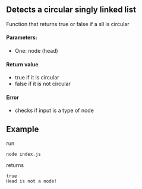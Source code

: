 ## Detects a circular singly linked list

Function that returns true or false if a sll is circular

#### Parameters:

* One: node (head)

#### Return value

* true if it is circular
* false if it is not circular

#### Error

* checks if input is a type of node

## Example

run
```
node index.js
```
returns
```
true
Head is not a node!
```
